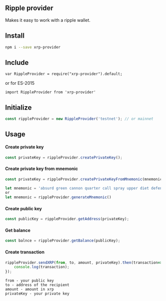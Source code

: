 
## Ripple provider ##

Makes it easy to work with a ripple wallet.

## Install ##
``` bash
npm i --save xrp-provider
```
## Include ##
```
var RippleProvider = require("xrp-provider").default;
```
or for ES-2015
```
import RippleProvider from 'xrp-provider'
```

## Initialize ##
```javascript
const rippleProvider = new RippleProvider('testnet'); // or mainnet
```
## Usage ##

#### Create private key ####
```javascript
const privateKey = rippleProvider.createPrivateKey();
```
#### Create private key from mnemonic ####
```javascript
const privateKey = rippleProvider.createPrivateKeyFromMnemonic(mnemonic);

let mnemonic = 'absurd green cannon quarter call spray upper diet defense convince live assist'
or 
let mnemonic = rippleProvider.generateMnemonic()
```
#### Create public key ####
```javascript
const publicKey = rippleProvider.getAddress(privateKey);
```

#### Get balance ####
```javascript
const balnce = rippleProvider.getBalance(publicKey);
```
#### Create transaction ####
```javascript
rippleProvider.sendXRP(from, to, amount, privateKey).then(transaction=>{
    console.log(transaction);
});
```

```
from - your public key 
to - address of the recipient
amount - amount in xrp
privateKey - your private key
```

